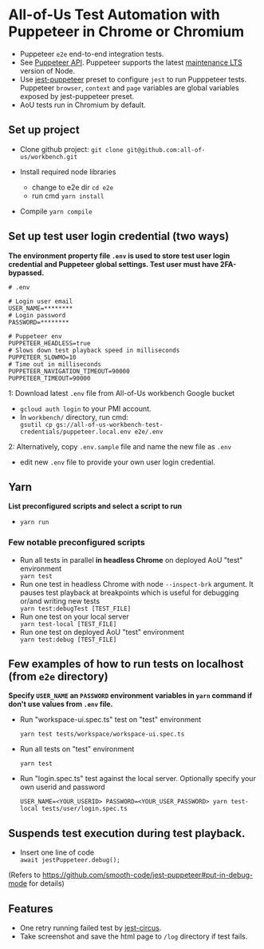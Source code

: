 # All-of-Us Test Automation with Puppeteer in Chrome or Chromium

* Puppeteer `e2e` end-to-end integration tests.
* See [Puppeteer API](https://github.com/puppeteer/puppeteer/blob/v5.0.0/docs/api.md). Puppeteer supports the latest [maintenance LTS](https://github.com/nodejs/Release#release-schedule) version of Node.
* Use [jest-puppeteer](https://github.com/smooth-code/jest-puppeteer) preset to configure `jest` to run Pupppeteer tests.
  Puppeteer `browser`, `context` and `page` variables are global variables exposed by jest-puppeteer preset.
* AoU tests run in Chromium by default.

## Set up project
* Clone github project: `git clone git@github.com:all-of-us/workbench.git`

* Install required node libraries
  - change to e2e dir `cd e2e`
  - run cmd `yarn install`
* Compile `yarn compile`
 
## Set up test user login credential (two ways)
**The environment property file `.env` is used to store test user login credential and Puppeteer global settings. Test user must have 2FA-bypassed.**

```
# .env

# Login user email
USER_NAME=********
# Login password
PASSWORD=********

# Puppeteer env
PUPPETEER_HEADLESS=true
# Slows down test playback speed in milliseconds
PUPPETEER_SLOWMO=10
# Time out in milliseconds
PUPPETEER_NAVIGATION_TIMEOUT=90000
PUPPETEER_TIMEOUT=90000

```

1: Download latest `.env` file from All-of-Us workbench Google bucket
  
   - `gcloud auth login` to your PMI account.
   - In `workbench/` directory, run cmd: <div class="text-blue">`gsutil cp gs://all-of-us-workbench-test-credentials/puppeteer.local.env e2e/.env`</div>

2: Alternatively, copy `.env.sample` file and name the new file as `.env`
   - edit new `.env` file to provide your own user login credential.
 

## Yarn
**List preconfigured scripts and select a script to run**
- `yarn run`

### Few notable preconfigured scripts
* Run all tests in parallel **in headless Chrome** on deployed AoU "test" environment <div class="text-blue">`yarn test`</div>
* Run one test in headless Chrome with node `--inspect-brk` argument. It pauses test playback at breakpoints which is useful for debugging or/and writing new tests <div class="text-blue">`yarn test:debugTest [TEST_FILE]` </div>
* Run one test on your local server <div class="text-blue">`yarn test-local [TEST_FILE]` </div>
* Run one test on deployed AoU "test" environment <div class="text-blue">`yarn test:debug [TEST_FILE]` </div>

## Few examples of how to run tests on localhost (from `e2e` directory)
**Specify `USER_NAME` an `PASSWORD` environment variables in `yarn` command if don't use values from `.env` file.**

* Run "workspace-ui.spec.ts" test on "test" environment <div class="text-blue">`yarn test tests/workspace/workspace-ui.spec.ts`</div>

* Run all tests on "test" environment <div class="text-blue">`yarn test`</div>

* Run "login.spec.ts" test against the local server. Optionally specify your own userid and password <div class="text-blue">`USER_NAME=<YOUR_USERID> PASSWORD=<YOUR_USER_PASSWORD> yarn test-local tests/user/login.spec.ts`</div>



## Suspends test execution during test playback. 
-  Insert one line of code <div class="text-blue">`await jestPuppeteer.debug();`</div>

(Refers to https://github.com/smooth-code/jest-puppeteer#put-in-debug-mode for details)

## Features
* One retry running failed test by [jest-circus](https://github.com/facebook/jest/blob/f45d1c939cbf55a71dbfdfc316d2be62b590197f/docs/JestObjectAPI.md#jestretrytimes).
* Take screenshot and save the html page to `/log` directory if test fails.

